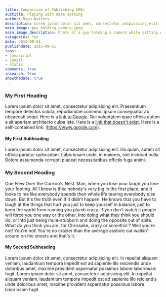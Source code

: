 ```yaml
---
title: Comparison of Publishing CMSs    
subtitle: Playing with date sorting
author: Ryan Watters
description: Lorem ipsum dolor sit amet, consectetur adipisicing elit. Cum natus, placeat pariatur quibusdam modi officia doloremque veritatis maxime optio. Ceilingward benzoylformic.
main_image: guy_holding_camera.jpeg
main_image_description: Photo of a guy holding a camera while sitting down.
categories: foo
date: 2015-09-01
publishdate: 2015-09-01
tags:
- javascript
- jekyll
- static
comments: true
insearch: true
showthedate: true
---
```


### My First Heading

Lorem ipsum dolor sit amet, consectetur adipisicing elit. Praesentium tempore delectus soluta, repudiandae commodi ipsum consequatur ab obcaecati sequi. Here is a [link to Google](https://www.google.com/kjshdfjkhsd). Qui voluptatem quae officia autem a sit aperiam architecto culpa iste. Here is a [link that doesn't exist](https://www.google.com/lksjdf). Here is a self-contained link: (<https://www.google.com>).

#### My First Subheading

Lorem ipsum dolor sit amet, consectetur adipisicing elit. Illo quam, autem sit officia pariatur quibusdam. Laboriosam unde, in maiores, sint incidunt nulla. Dolore assumenda corrupti placeat necessitatibus officiis fuga animi.


### My Second Heading

One Flew Over the Cuckoo's Nest. Man, when you lose your laugh you lose your footing. All I know is this: nobody's very big in the first place, and it looks to me like everybody spends their whole life tearing everybody else down. But it's the truth even if it didn't happen. He knows that you have to laugh at the things that hurt you just to keep yourself in balance, just to keep the world from running you plumb crazy. If you don't watch it people will force you one way or the other, into doing what they think you should do, or into just being mule-stubborn and doing the opposite out of spite. What do you think you are, for Chrissake, crazy or somethin'? Well you're not! You're not! You're no crazier than the average asshole out walkin' around on the streets and that's it.

#### My Second Subheading

Lorem ipsum dolor sit amet, consectetur adipisicing elit. In repellat aliquam veniam, laudantium tempora impedit est ad sapiente illo reiciendis unde doloribus amet, maxime provident aspernatur possimus labore laboriosam fugit.
Lorem ipsum dolor sit amet, consectetur adipisicing elit. In repellat aliquam veniam, laudantium tempora impedit est ad sapiente illo reiciendis unde doloribus amet, maxime provident aspernatur possimus labore laboriosam fugit.

